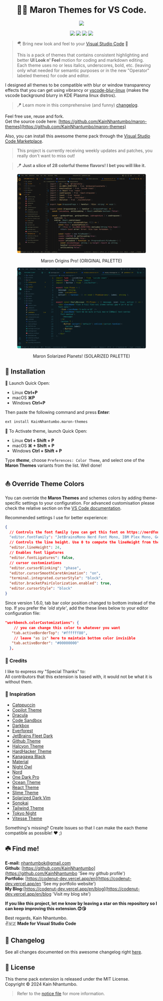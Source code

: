 <h1 align="center">
 🎉💖 Maron Themes for VS Code.
</h1>

<p align="center">
    <a href="https://github.com/KainNhantumbo/maron-themes" alt="Mozambique Developer Message">
        <img src="https://img.shields.io/badge/ FROM-🇲🇿MOZAMBIQUE%20WITH%20LOVE-red?style=for-the-badge&labelColor=066767&color=f0134d" /></a>
</p>

<p align="center">
    <a href="https://marketplace.visualstudio.com/items?itemName=KainNhantumbo.maron-themes" alt="Marketplace">
        <img src="https://img.shields.io/badge/vscode-marketplace-blue?style=flat-square&labelColor=d29922&color=2f81f7" /></a>
    <a href="https://github.com/KainNhantumbo/maron-themes" alt="Repository">
        <img src="https://img.shields.io/badge/github-repository-blueviolet?style=flat-square&labelColor=2f81f7&color=238636" /></a>
    <a href="https://github.com/KainNhantumbo/maron-themes/issues" alt="Issues">
        <img src="https://img.shields.io/badge/issue-feedback-red?style=flat-square" /></a>
    <a href="https://vscode.dev/theme/KainNhantumbo.maron-themes" alt="Preview">
        <img src="https://img.shields.io/badge/preview-vscode.dev-yellow?style=flat-square" /></a>
</p>

> 🪂 Bring new look and feel to your [Visual Studio Code](https://code.visualstudio.com) 🤩
>
>This is a pack of themes that contains consistent highlighting and better  **UI Look n' Feel** motion for coding and markdown editing.\
>Each theme uses no or less italics, underscores, bold, etc. (leaving only what needed for semantic purposes or in the new "Operator" labeled themes) for code and editor.

I designed all themes to be compatible with blur or window transparency effects that you can get using vibrancy or [vscode-blur-linux](https://marketplace.visualstudio.com/items?itemName=mhabrar.vscode-blur-linux) (makes the vscode background blurry in KDE Plasma linux distros).

> 🪁 Learn more in this comprehensive (and funny) [changelog](./CHANGELOG.md).

Feel free use, reuse and fork.\
Get the source code here: [https://github.com/KainNhantumbo/maron-themes](https://github.com/KainNhantumbo/maron-themes)

Also, you can install this awesome theme pack through the [Visual Studio Code Marketplace](https://marketplace.visualstudio.com/items?itemName=KainNhantumbo.maron-themes).
> This project is currently receiving weekly updates and patches, you really don't want to miss out!

> 🪁 **Just a slice of 28 colorful theme flavors! I bet you will like it.**

<figure align="center">

![](./previews/Screenshot_Maron-Origins-Pro.png)

<figcaption align="center">Maron Origins Pro! (ORIGINAL PALETTE)</figcaption>
</figure>

<figure align="center">

![](./previews/Screenshot_Solarized.png)

<figcaption align="center">Maron Solarized Planets! (SOLARIZED PALETTE)</figcaption>
</figure>

## 🚀 Installation

👏 Launch Quick Open:

- Linux **Ctrl+P**
- macOS **⌘P**
- Windows **Ctrl+P**

Then paste the following command and press **Enter**:

```bash
ext install KainNhantumbo.maron-themes
```

👏 To Activate theme, launch Quick Open:

- Linux **Ctrl + Shift + P**
- macOS **⌘ + Shift + P**
- Windows **Ctrl + Shift + P**

Type **_theme_**, choose `Preferences: Color Theme`, and select one of the **Maron Themes** variants from the list. Well done!

## ⛵ Override Theme Colors

You can override the **Maron Themes** and schemes colors by adding theme-specific settings to your configuration. For advanced customisation please check the relative section on the [VS Code documentation](https://code.visualstudio.com/docs/getstarted/themes#_customizing-a-color-theme).

Recommended settings I use for better experience:

```json
{
  // Controls the font family (you can get this font on https://nerdfonts.com).
  "editor.fontFamily": "JetBrainsMono Nerd Font Mono, IBM Plex Mono, Geist Mono",
  // Controls the line height. Use 0 to compute the lineHeight from the fontSize.
  "editor.lineHeight": 24,
  // Enables font ligatures
  "editor.fontLigatures": false,
  // cursor customizations
  "editor.cursorBlinking": "phase",
  "editor.cursorSmoothCaretAnimation": "on",
  "terminal.integrated.cursorStyle": "block",
  "editor.bracketPairColorization.enabled": true,
  "editor.cursorStyle": "block"
}
```

Since version 1.6.0, tab bar color position changed to bottom instead of the top. If you prefer the _'old style'_, add the these lines below to your editor configuration file:

```json
"workbench.colorCustomizations": {
    // you can change this color to whatever you want
   "tab.activeBorderTop": "#ffffff80",
    // leave "as is" here to maintain bottom color invisible
   "tab.activeBorder": "#00000000"
  },
```

### 🥳 Credits

I like to express my "Special Thanks" to:\
All contributors that this extension is based with, it would not be what it is without them.

### 🦄 Inspiration

- [Catppuccin](https://marketplace.visualstudio.com/items?itemName=Catppuccin.catppuccin-vsc)
- [Copilot Theme](https://marketplace.visualstudio.com/items?itemName=benjaminbenais.copilot-theme)
- [Dracula](https://marketplace.visualstudio.com/items?itemName=dracula-theme.theme-dracula)
- [Code Sandbox](https://marketplace.visualstudio.com/items?itemName=CodeSandbox-io.codesandbox-projects-theme)
- [Darkbox](https://marketplace.visualstudio.com/items?itemName=bottledlactose.darkbox)
- [Everforest](https://marketplace.visualstudio.com/items?itemName=sainnhe.everforest)
- [JetBrains Fleet Dark](https://marketplace.visualstudio.com/items?itemName=franzgollhammer.jb-fleet-dark)
- [Github Theme](https://marketplace.visualstudio.com/items?itemName=github.theme)
- [Halcyon Theme](https://marketplace.visualstudio.com/items?itemName=brittanychiang.halcyon-vscode)
- [HardHacker Theme](https://marketplace.visualstudio.com/items?itemName=HardHacker.hard-hacker-theme)
- [Kanagawa Black](https://marketplace.visualstudio.com/items?itemName=Lamarcke.kanagawa-black)
- [Material](https://marketplace.visualstudio.com/items?itemName=Equinusocio.vsc-material-theme)
- [Night Owl](https://marketplace.visualstudio.com/items?itemName=sdras.night-owl)
- [Nord](https://marketplace.visualstudio.com/items?itemName=arcticicestudio.nord-visual-studio-code)
- [One Dark Pro](https://marketplace.visualstudio.com/items?itemName=zhuangtongfa.material-theme)
- [Ocean Theme](https://marketplace.visualstudio.com/items?itemName=alanlang.theme-ocean)
- [React Theme](https://marketplace.visualstudio.com/items?itemName=MoonHealth.react-theme-faithful)
- [Slime Theme](https://marketplace.visualstudio.com/items?itemName=smlombardi.slime)
- [Solarized Dark Vim](https://marketplace.visualstudio.com/items?itemName=hkmix.solarized-dark-vim)
- [Sonokai](https://marketplace.visualstudio.com/items?itemName=sainnhe.sonokai)
- [Tailwind Theme](https://marketplace.visualstudio.com/items?itemName=WollaceBuarque.tailwind-theme)
- [Tokyo Night](https://marketplace.visualstudio.com/items?itemName=enkia.tokyo-night)
- [Vitesse Theme](https://marketplace.visualstudio.com/items?itemName=antfu.theme-vitesse)

Something's missing? Create Issues so that I can make the each theme compatible as possible! ❤️ ;)

## ☘️ Find me!

**E-mail:** [nhantumbok@gmail.com](nhantumbok@gmail.com 'Send an e-mail')\
**Github:** [https://github.com/KainNhantumbo](https://github.com/KainNhantumbo 'See my github profile')\
**Portfolio:** [https://codenut-dev.vercel.app/en](https://codenut-dev.vercel.app/en 'See my portfolio website')\
**My Blog:**[https://codenut-dev.vercel.app/en/blog](https://codenut-dev.vercel.app/en/blog 'Visit my blog site')

**If you like this project, let me know by leaving a star on this repository so I can keep improving this extension.😊😘**

Best regards, Kain Nhantumbo.\
✌️🇲🇿 **Made for Visual Studio Code**

## 🎒 Changelog
See all changes documented on this awesome changelog right [here](./CHANGELOG.md).

## 📜 License

This theme pack extension is released under the MIT License.\
Copyright &copy; 2024 Kain Nhantumbo.

> Refer to the [notice file](./NOTICE.md) for more information.
